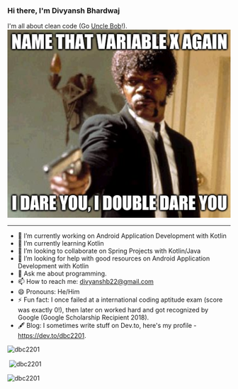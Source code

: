 ### Hi there, I'm Divyansh Bhardwaj

I'm all about clean code (Go [Uncle Bob](https://g.co/kgs/N35FgZ)!).  
![meme](https://github.com/dbc2201/dbc2201/blob/master/meme.png)

---
- 🔭 I’m currently working on Android Application Development with Kotlin
- 🌱 I’m currently learning Kotlin
- 👯 I’m looking to collaborate on Spring Projects with Kotlin/Java
- 🤔 I’m looking for help with good resources on Android Application Development with Kotlin
- 💬 Ask me about programming.
- 📫 How to reach me: divyanshb22@gmail.com
- 😄 Pronouns: He/Him
- ⚡ Fun fact: I once failed at a international coding aptitude exam (score was exactly 0!), then later on worked hard and got recognized by Google (Google Scholarship Recipient 2018).
- 🖋️ Blog: I sometimes write stuff on Dev.to, here's my profile - https://dev.to/dbc2201.

<p align="left"><img src="https://komarev.com/ghpvc/?username=dbc2201" alt="dbc2201"/> </p>

<p>&nbsp;<img align="center" src="https://github-readme-stats.vercel.app/api?username=dbc2201&show_icons=true&locale=en" alt="dbc2201" /></p>

<p><img align="center" src="https://github-readme-streak-stats.herokuapp.com/?user=dbc2201&" alt="dbc2201" /></p>
